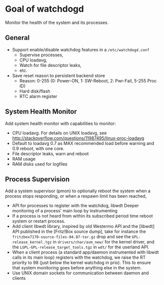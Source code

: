 Goal of watchdogd
=================

Monitor the health of the system and its processes.


General
-------

* Support enable/disable watchdog features in a `/etc/watchdogd.conf`
  - Supervise processes,
  - CPU loadavg,
  - Watch for file descriptor leaks,
  - etc.
* Save reset reason to persistent backend store
  - Reason: 0-255 (0: Power-ON, 1: SW-Reboot, 2: Pwr-Fail, 5-255 Proc ID)
  - Hard disk/flash
  - RTC alarm register


System Health Monitor
---------------------

Add system health monitor with capabilities to monitor:

* CPU loadavg.  For details on UNIX loadavg, see
  http://stackoverflow.com/questions/11987495/linux-proc-loadavg
* Default to loadavg 0.7 as MAX recommended load before warning and 0.9
  reboot, with one core.
* File descriptor leaks, warn and reboot
* RAM usage
* RAM disks used for logfiles


Process Supervision
-------------------

Add a system supervisor (pmon) to optionally reboot the system when a
process stops responding, or when a respawn limit has been reached, 

* API for processes to register with the watchdog, libwdt Deeper
  monitoring of a process' main loop by instrumenting
* If a process is not heard from within its subscribed period time
  reboot system or restart process.
* Add client libwdt library, inspired by old Westermo API and the
  [libwdt] API published in the [Fritz!Box source dump], take for
  instance the `fritzbox7170-source-files-04.87-tar.gz` drop and see the
  `GPL-release_kernel.tgz` in `drivers/char/avm_new/` for the kernel
  driver, and the `LGPL-GPL-release_target_tools.tgz` in `wdt/` for the
  userland API.
* When a client process (a standard app/daemon instrumented with libwdt
  calls in its main loop) registers with the watchdog, we raise the RT
  priority to 98 (just below the kernel watchdog in prio).  This to
  ensure that system monitoring goes before anything else in the system.
* Use UNIX domain sockets for communication between daemon and clients

